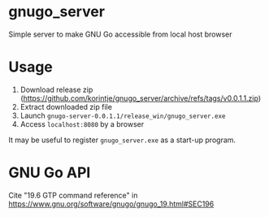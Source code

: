 # gnugo_server
Simple server to make GNU Go accessible from local host browser 

# Usage
1. Download release zip (https://github.com/korintje/gnugo_server/archive/refs/tags/v0.0.1.1.zip)
2. Extract downloaded zip file
3. Launch `gnugo-server-0.0.1.1/release_win/gnugo_server.exe`
4. Access `localhost:8080` by a browser

It may be useful to register `gnugo_server.exe` as a start-up program.

# GNU Go API
Cite "19.6 GTP command reference" in https://www.gnu.org/software/gnugo/gnugo_19.html#SEC196
